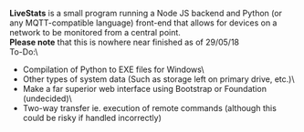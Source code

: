 **LiveStats** is a small program running a Node JS backend and Python (or any MQTT-compatible language) front-end that allows for devices on a network to be monitored from a central point.\
**Please note** that this is nowhere near finished as of 29/05/18\
To-Do:\
 - Compilation of Python to EXE files for Windows\
 - Other types of system data (Such as storage left on primary drive, etc.)\
 - Make a far superior web interface using Bootstrap or Foundation (undecided)\
 - Two-way transfer ie. execution of remote commands (although this could be risky if handled incorrectly)
